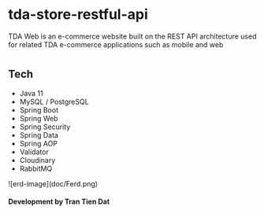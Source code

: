 # tda-store-restful-api
TDA Web is an e-commerce website built on the REST API architecture used for related TDA e-commerce applications such as mobile and web 
#
<h2>Tech</h2>
<ul> 
  <li>Java 11</li>
  <li>MySQL / PostgreSQL</li>
  <li>Spring Boot</li>
  <li>Spring Web</li>
  <li>Spring Security</li>
  <li>Spring Data</li>
  <li>Spring AOP</li>
  <li>Validator</li>
  <li>Cloudinary</li>
  <li>RabbitMQ</li>
</ul>
![erd-image](doc/Ferd.png)
<h4>Development by Tran Tien Dat</h4>
